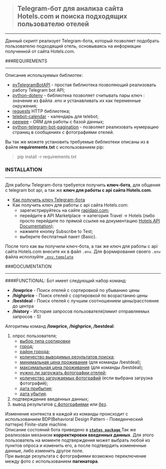 
>##  Telegram-бот для анализа сайта Hotels.com и поиска подходящих пользователю отелей
***
Данный скрипт реализует Telegram-бота, который позволяет подобрать пользователю подходящий отель, основываясь на информации
полученной от сайта Hotels.com.


###REQUIREMENTS
***
Описание используемых библиотек:
* [pyTelegramBotAPI](https://github.com/eternnoir/pyTelegramBotAPI) - простая библиотека позволяющий реализовать работу Telegram bot API;
* [python-dotenv](https://github.com/theskumar/python-dotenv) - библиотека позволяет считывать пары ключ : значение из файла .env и устанавливать их как переменные окружения;
* [requests](https://github.com/psf/requests) HTTP библиотека;
* [telebot-calendar](https://github.com/FlymeDllVa/Telebot-Calendar) - календарь для telebot;
* [peewee](https://github.com/coleifer/peewee) - ORM для работы с базой данных;
* [python-telegram-bot-pagination](https://github.com/ksinn/python-telegram-bot-pagination) - позволяет реализовать нумерацию страниц в сообщениях с фотографиями отелей.
  <!---->
Вы так же можете установить требуемые библиотеки описаны из в файле __requirements.txt__ с использованием pip:
>pip install -r requirements.txt


### INSTALLATION
***
Для работы Telegram-бота требуется получить __ключ-бота__, для общения с telegram bot api, а так же __ключ для работы с api сайта Hotels.com__.
+ [Как получить ключ Telegram-бота](https://core.telegram.org/bots#6-botfather)
+ Как получить ключ для работы с api сайта Hotels.com:
  * зарегистрируйтесь на сайте [rapidapi.com](rapidapi.com);
  * перейдите в API Marketplace → категория Travel → Hotels (либо просто перейдите по прямой ссылке на документацию [Hotels API Documentation](https://rapidapi.com/apidojo/api/hotels4/));
  * нажмите кнопку Subscribe to Test;
  * выберите бесплатный пакет (Basic). 
  <!---->
После того как вы получили ключ-бота, а так же ключ для работы с api сайта Hotels.com внесите их в файл <code>.env</code>. Для формирования своего <code>.env</code> файла исползуйте <code>[.env.template](.env.template)</code>

###DOCUMENTATION
***
####FUNCTIONAL:
Бот имеет следующий набор команд:
* __/lowprice__ - Поиск отелей с сортировкой по убыванию цены
* __/highprice__ - Поиск отелей с сортировкой по возрастанию цены
* __/bestdeal__ - Поиск отелей с лучшим соотношением цены/расстояние до центра
* __/history__ - История запросов пользователя(лимит отправляемых запросов - 5)
  <!---->
Алгоритмы команд __/lowprice, /highprice, /bestdeal__:
1. опрос пользователя;
    * [выбор типа сортировки](handlers/custom_handlers/find_hotel/start.py)
    * [город](handlers/custom_handlers/find_hotel/city.py);
    * [район города](handlers/custom_handlers/find_hotel/region.py);
    * [количество выводимых результатов поиска](handlers/custom_handlers/find_hotel/region.py);
    * [минимальная цена проживания](handlers/custom_handlers/find_hotel/min_price.py) (для команды /bestdeal);
    * [максимальная цена проживания](handlers/custom_handlers/find_hotel/max_price.py) (для команды /bestdeal);
    * [нужно ли загружать фотографии отелей](handlers/custom_handlers/find_hotel/load_photos.py);
    * [количество загружаемых фотографий](handlers/custom_handlers/find_hotel/photo_amount.py) (если выбрана загрузка фотографий);
    * [дата прибытия](handlers/custom_handlers/find_hotel/arrival_date.py);
    * [дата убытия](handlers/custom_handlers/find_hotel/departures_date.py).
3. подтверждение введенных данных;
4. вывод результатов [с фотографиями](handlers/custom_handlers/find_hotel/send_with_photo.py) или [без](handlers/custom_handlers/find_hotel/send_hotels.py).
<!---->
Изменение контекста в каждой из команды происходит с использованием BDP(Behavioral Design Pattern - Поведенческий паттерн) Finite-state machine.  
Описание состояний бота приведено в [<code>__states package__</code> ](states) 
Так же реализован механизм __корректировки введенных данных__. Для этого пользователь на моменте подтверждения может выбрать любой из пунктов опроса и изменить его, а после подтвердить измененные данные, либо изменить другое поле.  
При выводе результата с фотографиями возможно переключение между фото с использованием __пагинатора__.

